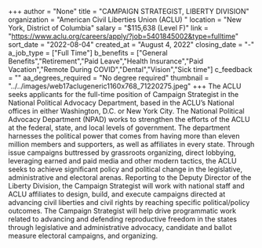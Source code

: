 +++
author = "None"
title = "CAMPAIGN STRATEGIST, LIBERTY DIVISION"
organization = "American Civil Liberties Union (ACLU) "
location = "New York, District of Columbia"
salary = "$115,638 (Level F)"
link = "https://www.aclu.org/careers/apply/?job=5401845002&type=fulltime"
sort_date = "2022-08-04"
created_at = "August 4, 2022"
closing_date = "-"
a_job_type = ["Full Time"]
b_benefits = ["General Benefits","Retirement","Paid Leave","Health Insurance","Paid Vacation","Remote During COVID","Dental","Vision","Sick time"]
c_feedback = ""
aa_degrees_required = "No degree required"
thumbnail = "../../images/web17aclugeneric1160x768_71220275.jpeg"
+++
The ACLU seeks applicants for the full-time position of Campaign Strategist in the National Political Advocacy Department, based in the ACLU’s National offices in either Washington, D.C. or New York City. The National Political Advocacy Department (NPAD) works to strengthen the efforts of the ACLU at the federal, state, and local levels of government. The department harnesses the political power that comes from having more than eleven million members and supporters, as well as affiliates in every state. Through issue campaigns buttressed by grassroots organizing, direct lobbying, leveraging earned and paid media and other modern tactics, the ACLU seeks to achieve significant policy and political change in the legislative, administrative and electoral arenas. Reporting to the Deputy Director of the Liberty Division, the Campaign Strategist will work with national staff and ACLU affiliates to design, build, and execute campaigns directed at advancing civil liberties and civil rights by reaching specific political/policy outcomes. The Campaign Strategist will help drive programmatic work related to advancing and defending reproductive freedom in the states through legislative and administrative advocacy, candidate and ballot measure electoral campaigns, and organizing.